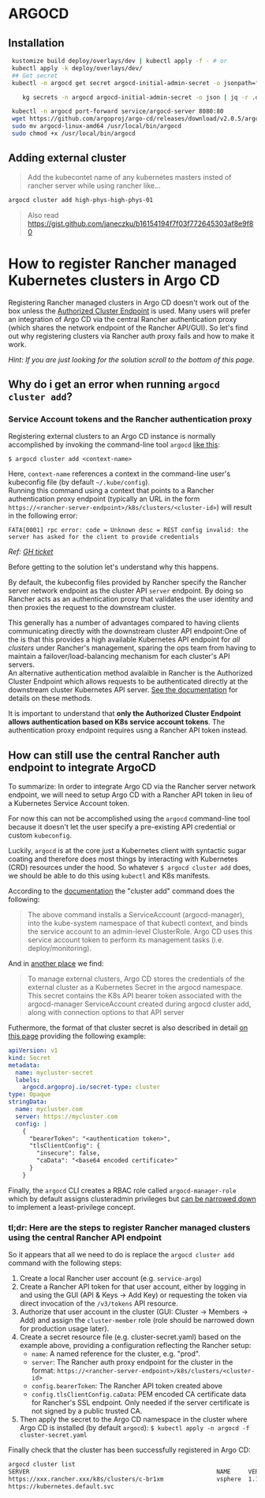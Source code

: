 # ARGOCD 



## Installation

```bash
 kustomize build deploy/overlays/dev | kubectl apply -f - # or
 kubectl apply -k deploy/overlays/dev/
 ## Get secret
 kubectl -n argocd get secret argocd-initial-admin-secret -o jsonpath="{.data.password}" | base64 -d && echo

	kg secrets -n argocd argocd-initial-admin-secret -o json | jq -r .data.password | base64 -d && echo

 kubectl -n argocd port-forward service/argocd-server 8080:80
 wget https://github.com/argoproj/argo-cd/releases/download/v2.0.5/argocd-linux-amd64
 sudo mv argocd-linux-amd64 /usr/local/bin/argocd
 sudo chmod +x /usr/local/bin/argocd
 ```

 ## Adding external cluster
> Add the kubecontet name of any kubernetes masters insted of rancher server while using rancher like...

```bash
argocd cluster add high-phys-high-phys-01
```
> Also read https://gist.github.com/janeczku/b16154194f7f03f772645303af8e9f80

# How to register Rancher managed Kubernetes clusters in Argo CD

Registering Rancher managed clusters in Argo CD doesn't work out of the box unless the [Authorized Cluster Endpoint](https://rancher.com/docs/rancher/v2.x/en/cluster-admin/cluster-access/ace) is used. Many users will prefer an integration of Argo CD via the central Rancher authentication proxy (which shares the network endpoint of the Rancher API/GUI). So let's find out why registering clusters via Rancher auth proxy fails and how to make it work.    

*Hint: If you are just looking for the solution scroll to the bottom of this page.*

## Why do i get an error when running `argocd cluster add`?

### Service Account tokens and the Rancher authentication proxy

Registering external clusters to an Argo CD instance is normally accomplished by invoking the command-line tool `argocd` [like this](https://argoproj.github.io/argo-cd/getting_started/#5-register-a-cluster-to-deploy-apps-to-optional):

```shell
$ argocd cluster add <context-name>
```

Here, `context-name` references a context in the command-line user's kubeconfig file (by default `~/.kube/config`).    
Running this command using a context that points to a Rancher authentication proxy endpoint (typically an URL in the form `https://<rancher-server-endpoint>/k8s/clusters/<cluster-id>`) will result in the following error:

```
FATA[0001] rpc error: code = Unknown desc = REST config invalid: the server has asked for the client to provide credentials 
```

*Ref: [GH ticket](https://github.com/argoproj/argo-cd/issues/1237)*

Before getting to the solution let's understand why this happens.

By default, the kubeconfig files provided by Rancher specify the Rancher server network endpoint as the cluster API `server` endpoint. By doing so Rancher acts as an authentication proxy that validates the user identity and then proxies the request to the downstream cluster.

This generally has a number of advantages compared to having clients communicating directly with the downstream cluster API endpoint:One of the is that this  provides a high available Kubernetes API endpoint for *all clusters* under Rancher's management, sparing the ops team from having to maintain a failover/load-balancing mechanism for each cluster's API servers.    
An alternative authentication method avalaible in Rancher is the Authorized Cluster Endpoint which allows requests to be authenticated directly at the downstream cluster Kubernetes API server. [See the documentation](https://rancher.com/docs/rancher/v2.x/en/cluster-admin/cluster-access/ace) for details on these methods.    

It is important to understand that **only the Authorized Cluster Endpoint allows authentication based on K8s service account tokens**. The authentication proxy endpoint requires usng a Rancher API token instead.

## How can still use the central Rancher auth endpoint to integrate ArgoCD

To summarize: In order to integrate Argo CD via the Rancher server network endpoint, we will need to setup Argo CD with a Rancher API token in lieu of a Kubernetes Service Account token.   

For now this can not be accomplished using the `argocd` command-line tool because it doesn't let the user specify a pre-existing API credential or custom `kubeconfig`.     

Luckily, `argocd` is at the core just a Kubernetes client with syntactic sugar coating and therefore does most things by interacting with Kubernetes (CRD) resources under the hood. So whatever `$ argocd cluster add` does, we should be able to do this using `kubectl` and K8s manifests.

According to the [documentation](https://argoproj.github.io/argo-cd/getting_started/#5-register-a-cluster-to-deploy-apps-to-optional) the "cluster add" command does the following:     

> The above command installs a ServiceAccount (argocd-manager), into the kube-system namespace of that kubectl context, and binds the service account to an admin-level ClusterRole. Argo CD uses this service account token to perform its management tasks (i.e. deploy/monitoring).

And in [another place](https://argoproj.github.io/argo-cd/operator-manual/security/#external-cluster-credentials) we find:

> To manage external clusters, Argo CD stores the credentials of the external cluster as a Kubernetes Secret in the argocd namespace. This secret contains the K8s API bearer token associated with the argocd-manager ServiceAccount created during argocd cluster add, along with connection options to that API server

Futhermore, the format of that cluster secret is also described in detail [on this page](https://argoproj.github.io/argo-cd/operator-manual/declarative-setup/#clusters) providing the following example:

```yaml
apiVersion: v1
kind: Secret
metadata:
  name: mycluster-secret
  labels:
    argocd.argoproj.io/secret-type: cluster
type: Opaque
stringData:
  name: mycluster.com
  server: https://mycluster.com
  config: |
    {
      "bearerToken": "<authentication token>",
      "tlsClientConfig": {
        "insecure": false,
        "caData": "<base64 encoded certificate>"
      }
    }
```

Finally, the `argocd` CLI creates a RBAC role called `argocd-manager-role` which by default assigns clusteradmin privileges but [can be narrowed down](https://argoproj.github.io/argo-cd/operator-manual/security/#cluster-rbac) to implement a least-privilege concept.

### tl;dr: Here are the steps to register Rancher managed clusters using the central Rancher API endpoint

So it appears that all we need to do is replace the `argocd cluster add` command with the following steps:

1. Create a local Rancher user account (e.g. `service-argo`)
2. Create a Rancher API token for that user account, either by logging in and using the GUI (API & Keys -> Add Key) or requesting the token via direct invocation of the `/v3/tokens` API resource.
3. Authorize that user account in the cluster (GUI: Cluster -> Members -> Add) and assign the `cluster-member` role (role should be narrowed down for production usage later).
4. Create a secret resource file (e.g. cluster-secret.yaml) based on the example above, providing a configuration reflecting the Rancher setup:
    - `name`: A named reference for the cluster, e.g. "prod".
    - `server`: The Rancher auth proxy endpoint for the cluster in the format: `https://<rancher-server-endpoint>/k8s/clusters/<cluster-id>`
    - `config.bearerToken`: The Rancher API token created above
    - `config.tlsClientConfig.caData`: PEM encoded CA certificate data for Rancher's SSL endpoint. Only needed if the server certificate is not signed by a public trusted CA.
5. Then apply the secret to the Argo CD namespace in the cluster where Argo CD is installed (by default `argocd`):
    `$ kubectl apply -n argocd -f cluster-secret.yaml`
    
Finally check that the cluster has been successfully registered in Argo CD:

```sh
argocd cluster list
SERVER                                                     NAME     VERSION  STATUS      MESSAGE
https://xxx.rancher.xxx/k8s/clusters/c-br1xm               vsphere  1.17     Successful
https://kubernetes.default.svc                                               Successful
```